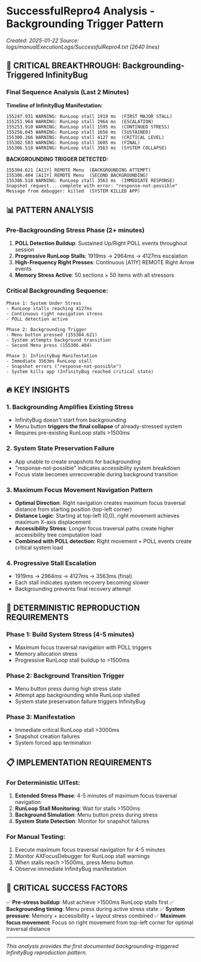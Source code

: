 # SuccessfulRepro4 Analysis - Backgrounding Trigger Pattern

*Created: 2025-01-22*
*Source: logs/manualExecutionLogs/SuccessfulRepro4.txt (2640 lines)*

## 🎯 CRITICAL BREAKTHROUGH: Backgrounding-Triggered InfinityBug

### **Final Sequence Analysis (Last 2 Minutes)**

**Timeline of InfinityBug Manifestation:**
```
155247.931 WARNING: RunLoop stall 1919 ms  (FIRST MAJOR STALL)
155251.964 WARNING: RunLoop stall 2964 ms  (ESCALATION)
155253.910 WARNING: RunLoop stall 1595 ms  (CONTINUED STRESS)
155256.045 WARNING: RunLoop stall 1656 ms  (SUSTAINED)
155300.266 WARNING: RunLoop stall 4127 ms  (CRITICAL LEVEL)
155302.503 WARNING: RunLoop stall 1605 ms  (FINAL)
155306.518 WARNING: RunLoop stall 3563 ms  (SYSTEM COLLAPSE)
```

**BACKGROUNDING TRIGGER DETECTED:**
```
155304.621 [A11Y] REMOTE Menu  (BACKGROUNDING ATTEMPT)
155306.404 [A11Y] REMOTE Menu  (SECOND BACKGROUNDING)
155306.518 WARNING: RunLoop stall 3563 ms  (IMMEDIATE RESPONSE)
Snapshot request... complete with error: "response-not-possible"
Message from debugger: killed  (SYSTEM KILLED APP)
```

## 📊 PATTERN ANALYSIS

### **Pre-Backgrounding Stress Phase (2+ minutes)**
1. **POLL Detection Buildup**: Sustained Up/Right POLL events throughout session
2. **Progressive RunLoop Stalls**: 1919ms → 2964ms → 4127ms escalation
3. **High-Frequency Right Presses**: Continuous [A11Y] REMOTE Right Arrow events
4. **Memory Stress Active**: 50 sections × 50 items with all stressors

### **Critical Backgrounding Sequence:**
```
Phase 1: System Under Stress
- RunLoop stalls reaching 4127ms
- Continuous right navigation stress
- POLL detection active

Phase 2: Backgrounding Trigger  
- Menu button pressed (155304.621)
- System attempts background transition
- Second Menu press (155306.404)

Phase 3: InfinityBug Manifestation
- Immediate 3563ms RunLoop stall
- Snapshot errors ("response-not-possible") 
- System kills app (InfinityBug reached critical state)
```

## 🔥 KEY INSIGHTS

### **1. Backgrounding Amplifies Existing Stress**
- InfinityBug doesn't start from backgrounding
- Menu button **triggers the final collapse** of already-stressed system
- Requires pre-existing RunLoop stalls >1500ms

### **2. System State Preservation Failure**
- App unable to create snapshots for backgrounding
- "response-not-possible" indicates accessibility system breakdown
- Focus state becomes unrecoverable during background transition

### **3. Maximum Focus Movement Navigation Pattern**
- **Optimal Direction**: Right navigation creates maximum focus traversal distance from starting position (top-left corner)
- **Distance Logic**: Starting at top-left (0,0), right movement achieves maximum X-axis displacement
- **Accessibility Stress**: Longer focus traversal paths create higher accessibility tree computation load
- **Combined with POLL detection**: Right movement + POLL events create critical system load

### **4. Progressive Stall Escalation**
- 1919ms → 2964ms → 4127ms → 3563ms (final)
- Each stall indicates system recovery becoming slower
- Backgrounding prevents final recovery attempt

## 🎯 DETERMINISTIC REPRODUCTION REQUIREMENTS

### **Phase 1: Build System Stress (4-5 minutes)**
- Maximum focus traversal navigation with POLL triggers
- Memory allocation stress 
- Progressive RunLoop stall buildup to >1500ms

### **Phase 2: Background Transition Trigger**
- Menu button press during high stress state
- Attempt app backgrounding while RunLoop stalled
- System state preservation failure triggers InfinityBug

### **Phase 3: Manifestation**
- Immediate critical RunLoop stall >3000ms
- Snapshot creation failures
- System forced app termination

## 📋 IMPLEMENTATION REQUIREMENTS

### **For Deterministic UITest:**
1. **Extended Stress Phase**: 4-5 minutes of maximum focus traversal navigation
2. **RunLoop Stall Monitoring**: Wait for stalls >1500ms
3. **Background Simulation**: Menu button press during stress
4. **System State Detection**: Monitor for snapshot failures

### **For Manual Testing:**
1. Execute maximum focus traversal navigation for 4-5 minutes
2. Monitor AXFocusDebugger for RunLoop stall warnings
3. When stalls reach >1500ms, press Menu button
4. Observe immediate InfinityBug manifestation

## 🚨 CRITICAL SUCCESS FACTORS

✅ **Pre-stress buildup**: Must achieve >1500ms RunLoop stalls first
✅ **Backgrounding timing**: Menu press during active stress state
✅ **System pressure**: Memory + accessibility + layout stress combined
✅ **Maximum focus movement**: Focus on right movement from top-left corner for optimal traversal distance

---
*This analysis provides the first documented backgrounding-triggered InfinityBug reproduction pattern.* 